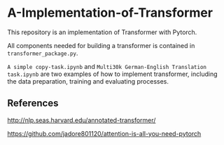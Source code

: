 # A-Implementation-of-Transformer

This repository is an implementation of Transformer with Pytorch. 

All components needed for building a transformer is contained in `transformer_package.py`.

`A simple copy-task.ipynb` and `Multi30k German-English Translation task.ipynb` are two examples of how to implement transformer, including the data preparation, training and evaluating processes.

## References

http://nlp.seas.harvard.edu/annotated-transformer/

https://github.com/jadore801120/attention-is-all-you-need-pytorch